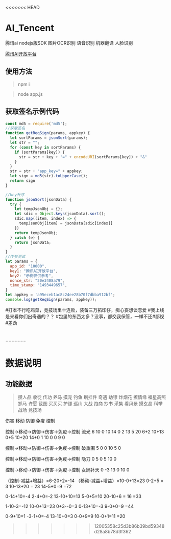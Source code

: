 <<<<<<< HEAD
# AI_Tencent
腾讯ai nodejs版SDK 
图片OCR识别 语音识别 机器翻译 人脸识别

[腾讯AI开放平台](https://ai.qq.com/)

## 使用方法

> npm i

> node app.js

## 获取签名示例代码
```javascript
const md5 = require('md5');
//获取签名
function getReqSign(params, appkey) {
  let sortParams = jsonSort(params);
  let str = "";
  for (const key in sortParams) {
    if (sortParams[key]) {
      str = str + key + "=" + encodeURI(sortParams[key]) + "&"
    }
  }
  str = str + "app_key=" + appkey;
  let sign = md5(str).toUpperCase();
  return sign
}

//key升序
function jsonSort(jsonData) {
  try {
    let tempJsonObj = {};
    let sdic = Object.keys(jsonData).sort();
    sdic.map((item, index) => {
      tempJsonObj[item] = jsonData[sdic[index]]
    })
    return tempJsonObj;
  } catch (e) {
    return jsonData;
  }
}
//传参测试
let params = {
  app_id: "10000",
  key1: "腾讯AI开放平台",
  key2: "示例仅供参考",
  nonce_str: "20e3408a79",
  time_stamp: "1493449657",
}
let appkey = 'a95eceb1ac8c24ee28b70f7dbba912bf';
console.log(getReqSign(params, appkey));
```
#打本不行吃鸡菜，竞技场里十连败，装备三万拓印仔，痴心妄想谈恋爱
#我上线是来看你们出奇遇的？？
#包里的东西太多？没事，都交我保管，一样不还#鄙视#差劲
#
=======
# 数据说明
## 功能数据
> 攒人品 收徒 传功 养马 摸宠 钓鱼 刷挂件 奇遇 劫镖 炸烟花 撩情缘 福星高照 抓马 许愿 截图 买买买 护镖 巡山 大战 跑商 抄书 采集 看风景 摸玄晶 科举 战场 竞技场

伤害 移动 防御 免疫 控制

控制->移动->防御->伤害->免疫->控制     流光                 6 10 0 10 14         0 2 13 5 20         6+2 10+13 0+5 10+20 14+0 
1     10    0     0    9     0 

控制->移动->防御->伤害->免疫->控制     破重围 
5     0     0     10   5     0

控制->移动->防御->伤害->免疫->控制     隐刀 
0     5     0     5    10    0

控制->移动->防御->伤害->免疫->控制     女娲补天 
0    -3     13    0    10    0



（控制-减益+增益）=6-20+2=-14
（移动-减益+增益）=10-0+13=23
0-2+5 = 3
10-13+20 = 23
14-5+0=9
=72

0-14+10=-4
2-4+0=-2
13-10+10=13
5-0+5=10
20-10+6 = 16
=33

1-10-3=-12
10-0+13=23
0+3--0=3
0-13+10=-3
9-0+0=9
=44

0-9+10=1
-3-1+0=-4
13-10+0=3
0-0+9=9
10-0+1=11
=20

 
>>>>>>> 12005358c25d3b86b39bd59348d28a8b78d3f362

